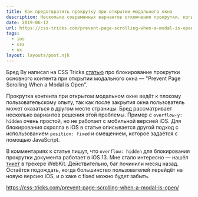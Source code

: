 ```yaml
---
title: Как предотвратить прокрутку при открытии модального окна
description: Несколько современных вариантов отключения прокрутки, когда открыто модальное окно
date: 2019-06-12
url: https://css-tricks.com/prevent-page-scrolling-when-a-modal-is-open/
tags:
  - ios
  - css
  - ux
layout: layouts/post.njk
---
```

Бред Ву написал на CSS Tricks [статью](https://css-tricks.com/prevent-page-scrolling-when-a-modal-is-open/) про блокирование прокрутки основного контента при открытии модального окна — "Prevent Page Scrolling When a Modal is Open".

Прокрутка контента при открытом модальном окне ведёт к плохому пользовательскому опыту, так как после закрытия окна пользователь может оказаться в другом месте страницы. Бред рассматривает несколько вариантов решения этой проблемы. Пример с `overflow-y: hidden` очень простой, но не работает с мобильной версией iOS. Для блокирования скролла в iOS в статье описывается другой подход с использованием `position: fixed` и смещением, которое задаётся с помощью JavaScript.

В комментариях к статье пишут, что `overflow: hidden` для блокирования прокрутки документа работает в iOS 13. Мне стало интересно — нашёл [тикет](https://bugs.webkit.org/show_activity.cgi?id=153852) в трекере WebKit. Действительно, баг починили месяц назад. Остаётся подождать, когда большинство пользователей перейдёт на новую версию iOS, и о хаке с fixed можно будет забыть.

https://css-tricks.com/prevent-page-scrolling-when-a-modal-is-open/
